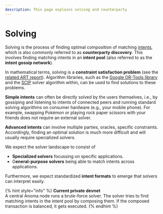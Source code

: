 ```yaml
---
description: This page explains solving and counterparty
---
```


# Solving

Solving is the process of finding optimal composition of matching [intents](../transactions/intents.md), which is also commonly referred to as **counterparty discovery**. This involves finding matching intents in an **intent pool** (also referred to as the **intent gossip network**).

In mathematical terms, solving is a **constraint satisfaction problem** (see the [related ART report](https://zenodo.org/records/10019113)). Algorithm libraries, such as the [Google OR-Tools library](https://developers.google.com/optimization/mip) and the [SCIP](https://www.scipopt.org/) solver algorithm within, can be used to find solutions to these problems.

**Simple intents** can often be directly solved by the users themselves, i.e., by gossiping and listening to intents of connected peers and running standard solving algorithms on consumer hardware (e.g., your mobile phone). For example, swapping Pokémon or playing rock paper scissors with your friends does not require an external solver.

**Advanced intents** can involve multiple parties, oracles, specific constraints. Accordingly, finding an optimal solution is much more difficult and will usually require specialized solvers.

We expect the solver landscape to consist of

* **Specialized solvers** focussing on specific applications.
* G**eneral-purpose solvers** being able to match intents across applications.

Furthermore, we expect standardized **intent formats** to emerge that solvers can interpret easily.

{% hint style="info" %}
**Current private devnet**\
A central Anoma node runs a brute-force solver. The solver tries to find matching intents in the intent pool by composing them. If the composed transaction is balanced, it gets executed.
{% endhint %}
